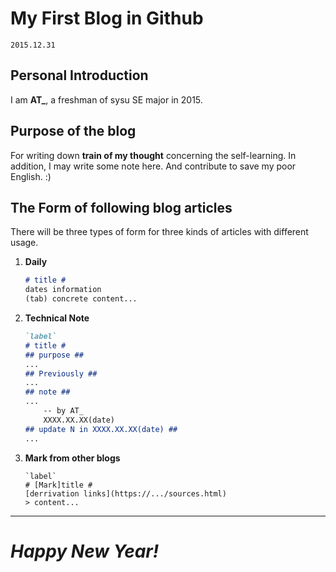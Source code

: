 # My First Blog in Github #

`2015.12.31`

## Personal Introduction ##

I am **AT_**, a freshman of sysu SE major in 2015.
	
## Purpose of the blog ##

For writing down **train of my thought** concerning the self-learning.
In addition, I may write some note here. 
And contribute to save my poor English. :)

## The Form of following blog articles ##

There will be three types of form for three kinds of articles with different usage.

1. **Daily**
	``` markdown
	# title #
	dates information
	(tab) concrete content...
	```

2. **Technical Note**
	``` markdown
	`label`
	# title #
	## purpose ##
	...
	## Previously ##
	...
	## note ##
	...
		-- by AT_
		XXXX.XX.XX(date)
	## update N in XXXX.XX.XX(date) ##
	...
	```

3. **Mark from other blogs**
	```
	`label`
	# [Mark]title #
	[derrivation links](https://.../sources.html)
	> content...
	```

---

# *Happy New Year!* #
